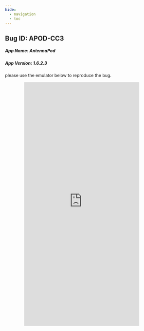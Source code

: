 ```yaml
---
hide:
  - navigation 
  - toc        
---
```


<style>
  .md-tabs {
  display: none;
  visibility: hidden;
  }
  
  h1 {
    display: none;
    visibility: hidden;
  }
</style>

## Bug ID: APOD-CC3
##### App Name: AntennaPod
##### App Version: 1.6.2.3

please use the emulator below to reproduce the bug.

<p align="center">
<iframe
  src="https://appetize.io/embed/0ymgzdfgtrjmb77g1ggcw9hqyc?device=nexus5&scale=75&orientation=portrait&osVersion=7.1"
  width="378px" height="800px" frameborder="0" scrolling="no"></iframe>
  </p>